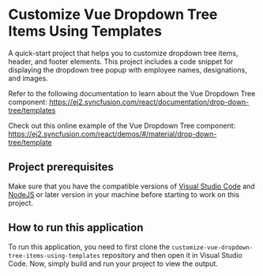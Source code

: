 # Customize Vue Dropdown Tree Items Using Templates

A quick-start project that helps you to customize dropdown tree items, header, and footer elements. This project includes a code snippet for displaying the dropdown tree popup with employee names, designations, and images.
 
Refer to the following documentation to learn about the Vue Dropdown Tree component: 
https://ej2.syncfusion.com/react/documentation/drop-down-tree/templates

Check out this online example of the Vue Dropdown Tree component:
https://ej2.syncfusion.com/react/demos/#/material/drop-down-tree/template

## Project prerequisites
Make sure that you have the compatible versions of [Visual Studio Code](https://code.visualstudio.com/download ) and [NodeJS](https://nodejs.org/en/download) or later version in your machine before starting to work on this project.

## How to run this application
To run this application, you need to first clone the `customize-vue-dropdown-tree-items-using-templates` repository and then open it in Visual Studio Code. Now, simply build and run your project to view the output.